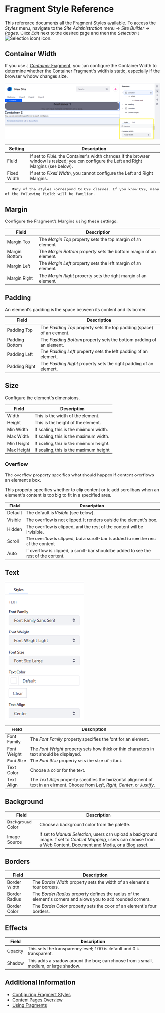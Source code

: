 # Fragment Style Reference

This reference documents all the Fragment Styles available. To access the _Styles_ menu, navigate to the _Site Administration_ menu &rarr; _Site Builder_ &rarr; _Pages_. Click _Edit_ next to the desired page and then the _Selection_ (![Selection icon](../../../images/icon-page-tree.png)) icon.

## Container Width

If you use a [_Container_ Fragment](./using-fragments.md#using-the-container-fragment), you can configure the Container Width to determine whether the Container Fragment's width is static, especially if the browser window changes size.

![You can configure the container to be either Fluid or Fixed Width.](./fragment-styles-reference/images/01.png)

| Setting | Description |
| --- | --- |
| Fluid | If set to _Fluid_, the Container's width changes if the browser window is resized; you can configure the Left and Right Margins (see below). |
| Fixed Width | If set to _Fixed Width_, you cannot configure the Left and Right Margins. |

```tip::
   Many of the styles correspond to CSS classes. If you know CSS, many of the following fields will be familiar.
```

## Margin

Configure the Fragment's Margins using these settings:

| Field | Description |
| --- | --- |
| Margin Top | The _Margin Top_ property sets the top margin of an element. |
| Margin Bottom | The _Margin Bottom_ property sets the bottom margin of an element. |
| Margin Left | The _Margin Left_ property sets the left margin of an element. |
| Margin Right | The _Margin Right_ property sets the right margin of an element. |

## Padding

An element's padding is the space between its content and its border.

| Field | Description |
| --- | --- |
| Padding Top | The _Padding Top_ property sets the top padding (space) of an element. |
| Padding Bottom | The _Padding Bottom_ property sets the bottom padding of an element. |
| Padding Left | The _Padding Left_ property sets the left padding of an element. |
| Padding Right | The _Padding Right_ property sets the right padding of an element. |

## Size

Configure the element's dimensions.

| Field | Description |
| --- | --- |
| Width | This is the width of the element. |
| Height | This is the height of the element. |
| Min Width | If scaling, this is the minimum width. |
| Max Width | If scaling, this is the maximum width. |
| Min Height | If scaling, this is the minimum height. |
| Max Height | If scaling, this is the maximum height. |

### Overflow

The overflow property specifies what should happen if content overflows an element's box.

This property specifies whether to clip content or to add scrollbars when an element's content is too big to fit in a specified area.

| Field | Description |
| --- | --- |
| Default | The default is _Visible_ (see below). |
| Visible | The overflow is not clipped. It renders outside the element's box. |
| Hidden | The overflow is clipped, and the rest of the content will be invisible. |
| Scroll | The overflow is clipped, but a scroll-bar is added to see the rest of the content. |
| Auto | If overflow is clipped, a scroll-bar should be added to see the rest of the content. |

## Text

![You can configure how the element texts appear.](./fragment-styles-reference/images/02.png)

| Field | Description |
| --- | --- |
| Font Family | The _Font Family_ property specifies the font for an element. |
| Font Weight | The _Font Weight_ property sets how thick or thin characters in text should be displayed. |
| Font Size | The _Font Size_ property sets the size of a font. |
| Text Color | Choose a color for the text. |
| Text Align | The _Text Align_ property specifies the horizontal alignment of text in an element. Choose from _Left_, _Right_, _Center_, or _Justify_. |

## Background

| Field | Description |
| --- | --- |
| Background Color | Choose a background color from the palette. |
| Image Source | If set to _Manual Selection_, users can upload a background image. If set to _Content Mapping_, users can choose from a Web Content, Document and Media, or a Blog asset. |

## Borders

| Field | Description |
| --- | --- |
| Border Width | The _Border Width_ property sets the width of an element's four borders. |
| Border Radius | The _Border Radius_ property defines the radius of the element's corners and allows you to add rounded corners. |
| Border Color | The _Border Color_ property sets the color of an element's four borders. |

## Effects

| Field | Description |
| --- | --- |
| Opacity | This sets the transparency level; 100 is default and 0 is transparent. |
| Shadow | This adds a shadow around the box; can choose from a small, medium, or large shadow. |

## Additional Information

* [Configuring Fragment Styles](./configuring-fragment-styles.md)
* [Content Pages Overview](./content-pages-overview.md)
* [Using Fragments](./using-fragments.md)
